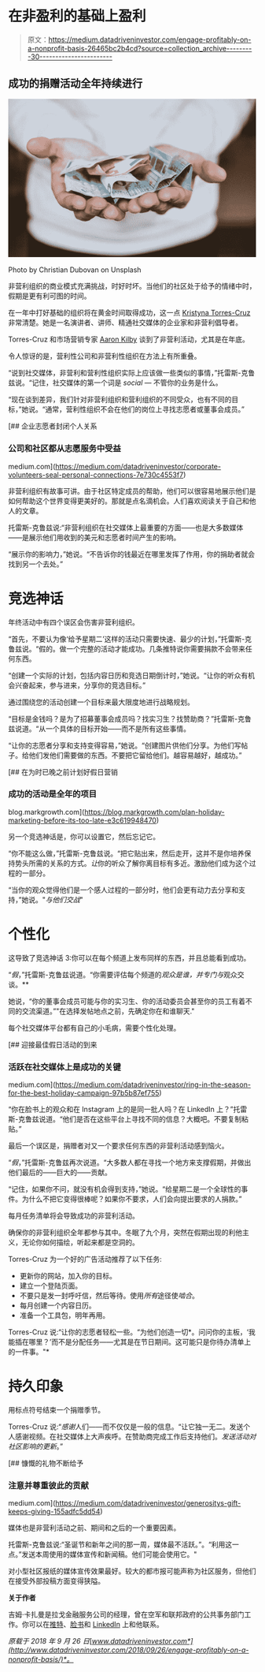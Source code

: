 # 在非盈利的基础上盈利

> 原文：<https://medium.datadriveninvestor.com/engage-profitably-on-a-nonprofit-basis-26465bc2b4cd?source=collection_archive---------30----------------------->

## 成功的捐赠活动全年持续进行

![](img/ff36e6054f7372aca2a4f74b5d02c36b.png)

Photo by Christian Dubovan on Unsplash

非营利组织的商业模式充满挑战，时好时坏。当他们的社区处于给予的情绪中时，假期是更有利可图的时间。

在一年中打好基础的组织将在黄金时间取得成功，这一点 [Kristyna Torres-Cruz](https://twitter.com/PR_Kristyna) 非常清楚。她是一名演讲者、讲师、精通社交媒体的企业家和非营利倡导者。

Torres-Cruz 和市场营销专家 [Aaron Kilby](https://twitter.com/kilby76) 谈到了非营利活动，尤其是在年底。

令人惊讶的是，营利性公司和非营利性组织在方法上有所重叠。

“说到社交媒体，非营利和营利性组织实际上应该做一些类似的事情，”托雷斯-克鲁兹说。“记住，社交媒体的第一个词是 *social —* 不管你的业务是什么。

“现在谈到差异，我们针对非营利组织和营利组织的不同受众，也有不同的目标，”她说。“通常，营利性组织不会在他们的岗位上寻找志愿者或董事会成员。”

[](https://medium.com/datadriveninvestor/corporate-volunteers-seal-personal-connections-7e730c4553f7) [## 企业志愿者封闭个人关系

### 公司和社区都从志愿服务中受益

medium.com](https://medium.com/datadriveninvestor/corporate-volunteers-seal-personal-connections-7e730c4553f7) 

非营利组织有故事可讲。由于社区特定成员的帮助，他们可以很容易地展示他们是如何帮助这个世界变得更美好的。那就是点名滴机会。人们喜欢阅读关于自己和他人的文章。

托雷斯-克鲁兹说:“非营利组织在社交媒体上最重要的方面——也是大多数媒体——是展示他们用收到的美元和志愿者时间产生的影响。

“展示你的影响力，”她说。“不告诉你的钱最近在哪里发挥了作用，你的捐助者就会找到另一个去处。”

# 竞选神话

年终活动中有四个误区会伤害非营利组织。

“首先，不要认为像‘给予星期二’这样的活动只需要快速、最少的计划，”托雷斯-克鲁兹说。“假的。做一个完整的活动才能成功。几条推特说你需要捐款不会带来任何东西。

“创建一个实际的计划，包括内容日历和竞选日期倒计时，”她说。“让你的听众有机会兴奋起来，参与进来，分享你的竞选目标。”

通过围绕您的活动创建一个目标来最大限度地进行战略规划。

“目标是金钱吗？是为了招募董事会成员吗？找实习生？找赞助商？”托雷斯-克鲁兹说道。“从一个具体的目标开始——而不是所有这些事情。

“让你的志愿者分享和支持变得容易，”她说。“创建图片供他们分享。为他们写帖子。给他们发他们需要做的东西。不要把它留给他们。越容易越好，越成功。”

[](https://blog.markgrowth.com/plan-holiday-marketing-before-its-too-late-e3c619948470) [## 在为时已晚之前计划好假日营销

### 成功的活动是全年的项目

blog.markgrowth.com](https://blog.markgrowth.com/plan-holiday-marketing-before-its-too-late-e3c619948470) 

另一个竞选神话是，你可以设置它，然后忘记它。

“你不能这么做，”托雷斯-克鲁兹说。“把它贴出来，然后走开，这并不是你培养保持势头所需的关系的方式。*让*你的听众了解你离目标有多近。激励他们成为这个过程的一部分。

“当你的观众觉得他们是一个感人过程的一部分时，他们会更有动力去分享和支持，”她说。"*与他们交战*"

# 个性化

这导致了竞选神话 3:你可以在每个频道上发布同样的东西，并且总能看到成功。

“*假*，”托雷斯-克鲁兹说道。“你需要评估每个频道的*观众是谁，并专门与*观众交谈。**

她说，“你的董事会成员可能与你的实习生、你的活动委员会甚至你的员工有着不同的交流渠道。”"在选择发帖地点之前，先确定你在和谁聊天."

每个社交媒体平台都有自己的小毛病，需要个性化处理。

[](https://medium.com/datadriveninvestor/ring-in-the-season-for-the-best-holiday-campaign-97b5b87ef755) [## 迎接最佳假日活动的到来

### 活跃在社交媒体上是成功的关键

medium.com](https://medium.com/datadriveninvestor/ring-in-the-season-for-the-best-holiday-campaign-97b5b87ef755) 

“你在脸书上的观众和在 Instagram 上的是同一批人吗？在 LinkedIn 上？”托雷斯-克鲁兹说道。“他们是否在这些平台上寻找不同的信息？大概吧。不要复制粘贴。”

最后一个误区是，捐赠者对又一个要求任何东西的非营利活动感到恼火。

“*假*，”托雷斯-克鲁兹再次说道。“大多数人都在寻找一个地方来支撑假期，并做出他们最后的——巨大的——贡献。

“记住，如果你不问，就没有机会得到支持，”她说。“给星期二是一个全球性的事件。为什么不把它变得很棒呢？如果你不要求，人们会向提出要求的人捐款。”

每月任务清单将会导致成功的非营利活动。

确保你的非营利组织全年都参与其中。冬眠了九个月，突然在假期出现的利他主义，无论你如何描绘，听起来都是空洞的。

Torres-Cruz 为一个好的广告活动推荐了以下任务:

*   更新你的网站，加入你的目标。
*   建立一个登陆页面。
*   不要只是发一封呼吁信，然后等待。使用*所有*途径使*啮合*。
*   每月创建一个内容日历。
*   准备一个工具包，明年再用。

Torres-Cruz 说:“让你的志愿者轻松一些。“为他们创造一切*。问问你的主板，‘我能插在哪里？’而不是分配任务——尤其是在节日期间。这可能只是你待办清单上的一件事。"*

# 持久印象

用标点符号结束一个捐赠季节。

Torres-Cruz 说:“*感谢*人们——而不仅仅是一般的信息。“让它独一无二。发送个人感谢视频。在社交媒体上大声疾呼。在赞助商完成工作后支持他们。*发送活动对社区影响的更新*。”

[](https://medium.com/datadriveninvestor/generositys-gift-keeps-giving-155adfc5dd54) [## 慷慨的礼物不断给予

### 注意并尊重彼此的贡献

medium.com](https://medium.com/datadriveninvestor/generositys-gift-keeps-giving-155adfc5dd54) 

媒体也是非营利活动之前、期间和之后的一个重要因素。

托雷斯-克鲁兹说:“圣诞节和新年之间的那一周，媒体最不活跃。”。“利用这一点。”发送本周使用的媒体宣传和新闻稿。他们可能会使用它。"

对小型社区报纸的媒体宣传效果最好。较大的都市报可能声称为社区服务，但他们在接受外部投稿方面变得狭隘。

**关于作者**

吉姆·卡扎曼是拉戈金融服务公司的经理，曾在空军和联邦政府的公共事务部门工作。你可以在[推特](https://twitter.com/JKatzaman)、[脸书](https://www.facebook.com/jim.katzaman)和 [LinkedIn](https://www.linkedin.com/in/jim-katzaman-33641b21/) 上和他联系。

*原载于 2018 年 9 月 26 日*[*www.datadriveninvestor.com*](http://www.datadriveninvestor.com/2018/09/26/engage-profitably-on-a-nonprofit-basis/)*。*